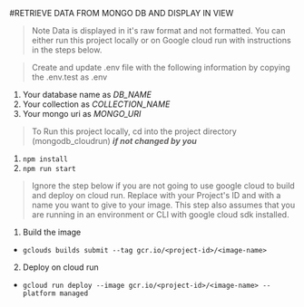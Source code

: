 #RETRIEVE DATA FROM MONGO DB AND DISPLAY IN VIEW
> Note Data is displayed in it's raw format and not formatted. You can either run this project locally or on Google cloud run with instructions in the steps below.

> Create and update .env file with the following information by copying the .env.test as .env

1. Your database name as *DB_NAME*
2. Your collection as *COLLECTION_NAME*
3. Your mongo uri as *MONGO_URI*

> To Run this project locally, cd into the project directory (mongodb_cloudrun) ***if not changed by you***
1. `npm install`
2. `npm run start`

> Ignore the step below if you are not going to use google cloud to build and deploy on cloud run. Replace <project-id> with your Project's ID and <image-name> with a name you want to give to your image. This step also assumes that you are running in an environment or CLI with google cloud sdk installed.

1. Build the image
  - `gclouds builds submit --tag gcr.io/<project-id>/<image-name>`
2. Deploy on cloud run
  - `gcloud run deploy --image gcr.io/<project-id>/<image-name> --platform managed`